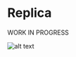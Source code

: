 # Replica
WORK IN PROGRESS

![alt text](https://cdn.discordapp.com/emojis/775540886569353216.gif?v=1)
